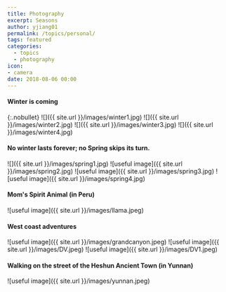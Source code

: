 ```yaml
---
title: Photography
excerpt: Seasons
author: yjiang01
permalink: /topics/personal/
tags: featured
categories:
  - topics
  - photography
icon:
- camera
date: 2018-08-06 00:00
---
```

#### Winter is coming

{:.nobullet}
![]({{ site.url }}/images/winter1.jpg)
![]({{ site.url }}/images/winter2.jpg)
![]({{ site.url }}/images/winter3.jpg)
![]({{ site.url }}/images/winter4.jpg)


#### No winter lasts forever; no Spring skips its turn.
![]({{ site.url }}/images/spring1.jpg)
![useful image]({{ site.url }}/images/spring2.jpg)
![useful image]({{ site.url }}/images/spring3.jpg)
![useful image]({{ site.url }}/images/spring4.jpg)

#### Mom's Spirit Animal (in Peru)
![useful image]({{ site.url }}/images/llama.jpeg)

#### West coast adventures
![useful image]({{ site.url }}/images/grandcanyon.jpeg)
![useful image]({{ site.url }}/images/DV.jpeg)
![useful image]({{ site.url }}/images/DV1.jpeg)

#### Walking on the street of the Heshun Ancient Town (in Yunnan)
![useful image]({{ site.url }}/images/yunnan.jpeg)
